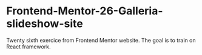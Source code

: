 # Frontend-Mentor-26-Galleria-slideshow-site
Twenty sixth exercice from Frontend Mentor website. The goal is to train on React framework.
